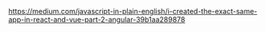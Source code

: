 


https://medium.com/javascript-in-plain-english/i-created-the-exact-same-app-in-react-and-vue-part-2-angular-39b1aa289878
